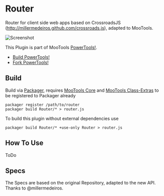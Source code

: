 Router
======

Router for client side web apps based on CrossroadsJS (http://millermedeiros.github.com/crossroads.js), adapted to MooTools.

![Screenshot](http://cpojer.net/Logo/router.png)

This Plugin is part of MooTools [PowerTools!](http://cpojer.net/PowerTools).

* [Build PowerTools!](http://cpojer.net/PowerTools)
* [Fork PowerTools!](https://github.com/cpojer/PowerTools)

Build
-----

Build via [Packager](http://github.com/kamicane/packager), requires [MooTools Core](http://github.com/mootools/mootools-core) and [MooTools Class-Extras](http://github.com/cpojer/mootools-class-extras) to be registered to Packager already

	packager register /path/to/router
	packager build Router/* > router.js

To build this plugin without external dependencies use

	packager build Router/* +use-only Router > router.js

How To Use
----------

ToDo

Specs
-----

The Specs are based on the original Repository, adapted to the new API. Thanks to @millermedeiros.
